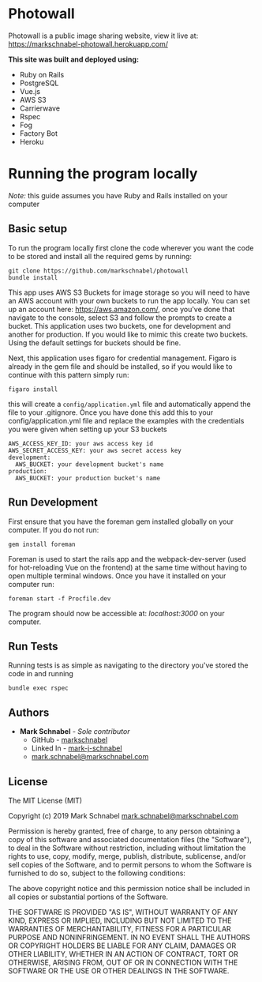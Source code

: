 # Photowall
Photowall is a public image sharing website, view it live at: https://markschnabel-photowall.herokuapp.com/

**This site was built and deployed using:** 
* Ruby on Rails
* PostgreSQL
* Vue.js
* AWS S3
* Carrierwave
* Rspec
* Fog
* Factory Bot
* Heroku

# Running the program locally
*Note:* this guide assumes you have Ruby and Rails installed on your computer

## Basic setup

To run the program locally first clone the code wherever you want the code to be stored and install all the required gems by running:
```
git clone https://github.com/markschnabel/photowall
bundle install
```
This app uses AWS S3 Buckets for image storage so you will need to have an AWS
account with your own buckets to run the app locally. You can set up an account 
here: https://aws.amazon.com/, once you've done that navigate to the console, select
S3 and follow the prompts to create a bucket. This application uses two buckets, 
one for development and another for production. If you would like to mimic this 
create two buckets. Using the default settings for buckets should be fine.

Next, this application uses figaro for credential management. Figaro is already in
the gem file and should be installed, so if you would like to continue with this pattern
simply run:
```
figaro install
```
this will create a `config/application.yml` file and automatically append the file to
your .gitignore. Once you have done this add this to your config/application.yml file
and replace the examples with the credentials you were given when setting up your 
S3 buckets
```
AWS_ACCESS_KEY_ID: your aws access key id
AWS_SECRET_ACCESS_KEY: your aws secret access key
development:
  AWS_BUCKET: your development bucket's name
production:
  AWS_BUCKET: your production bucket's name
```

## Run Development


First ensure that you have the foreman gem installed globally on your computer.
If you do not run: 
```
gem install foreman
```
Foreman is used to start the rails app and the webpack-dev-server (used for hot-reloading Vue on the frontend) at the same time
without having to open multiple terminal windows. Once you have it installed on your
computer run:
```
foreman start -f Procfile.dev
```
The program should now be accessible at: *localhost:3000* on your computer.

## Run Tests
Running tests is as simple as navigating to the directory you've stored the code in and running 
```
bundle exec rspec
```

## Authors
* **Mark Schnabel** - *Sole contributor* 
    * GitHub - [markschnabel](https://github.com/markschnabel)
    * Linked In - [mark-j-schnabel](https://github.com/markschnabel)
    * [mark.schnabel@markschnabel.com](mailto:mark.schnabel@markschnabel.com)

## License
 
The MIT License (MIT)

Copyright (c) 2019 Mark Schnabel <mark.schnabel@markschnabel.com>

Permission is hereby granted, free of charge, to any person obtaining a copy of this software and associated documentation files (the "Software"), to deal in the Software without restriction, including without limitation the rights to use, copy, modify, merge, publish, distribute, sublicense, and/or sell copies of the Software, and to permit persons to whom the Software is furnished to do so, subject to the following conditions:

The above copyright notice and this permission notice shall be included in all copies or substantial portions of the Software.

THE SOFTWARE IS PROVIDED "AS IS", WITHOUT WARRANTY OF ANY KIND, EXPRESS OR IMPLIED, INCLUDING BUT NOT LIMITED TO THE WARRANTIES OF MERCHANTABILITY, FITNESS FOR A PARTICULAR PURPOSE AND NONINFRINGEMENT. IN NO EVENT SHALL THE AUTHORS OR COPYRIGHT HOLDERS BE LIABLE FOR ANY CLAIM, DAMAGES OR OTHER LIABILITY, WHETHER IN AN ACTION OF CONTRACT, TORT OR OTHERWISE, ARISING FROM, OUT OF OR IN CONNECTION WITH THE SOFTWARE OR THE USE OR OTHER DEALINGS IN THE SOFTWARE.
